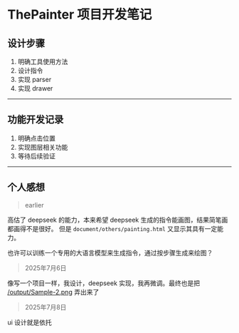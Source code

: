 # ThePainter 项目开发笔记

## 设计步骤

1. 明确工具使用方法
2. 设计指令
3. 实现 parser
4. 实现 drawer

---

## 功能开发记录

1. 明确点击位置
2. 实现图层相关功能
3. 等待后续验证

---

## 个人感想

> earlier

高估了 deepseek 的能力，本来希望 deepseek 生成的指令能画图，结果简笔画都画得不是很好。
但是 `document/others/painting.html` 又显示其具有一定能力。

也许可以训练一个专用的大语言模型来生成指令，通过按步骤生成来绘图？

> 2025年7月6日

像写一个项目一样，我设计，deepseek 实现，我再微调。最终也是把 [/output/Sample-2.png](/output/Sample-2.png) 弄出来了

> 2025年7月8日

ui 设计就是依托